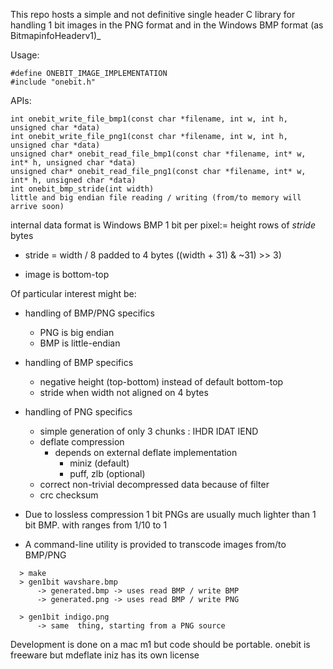This repo hosts a simple and not definitive single header C library for handling
1 bit images in the PNG  format and in the Windows BMP format (as BitmapinfoHeaderv1)_

Usage:
```
#define ONEBIT_IMAGE_IMPLEMENTATION
#include "onebit.h" 
```

APIs:
```
int onebit_write_file_bmp1(const char *filename, int w, int h, unsigned char *data)
int onebit_write_file_png1(const char *filename, int w, int h, unsigned char *data)
unsigned char* onebit_read_file_bmp1(const char *filename, int* w, int* h, unsigned char *data)
unsigned char* onebit_read_file_png1(const char *filename, int* w, int* h, unsigned char *data)
int onebit_bmp_stride(int width)
little and big endian file reading / writing (from/to memory will arrive soon)
```

internal data format is Windows BMP 1 bit per pixel:= height rows of *stride* bytes

+ stride = width / 8 padded to 4 bytes ((width + 31) & ~31) >> 3)

+ image is bottom-top

Of particular interest might be:
- handling of BMP/PNG specifics
  - PNG is big endian
  - BMP is little-endian
  
- handling of BMP specifics
   - negative height (top-bottom) instead of default bottom-top
   - stride when width not aligned on 4 bytes
 
- handling of PNG specifics
   - simple generation of only 3 chunks : IHDR IDAT IEND
  - deflate compression
     - depends on external deflate implementation
         - miniz (default)
         - puff, zlb (optional)
  - correct non-trivial decompressed data because of filter
  - crc checksum
 
- Due to lossless compression 1 bit PNGs are usually much lighter than 1 bit BMP.
  with ranges from 1/10 to 1


- A command-line utility is provided to transcode images from/to BMP/PNG
``` 
  > make
  > gen1bit wavshare.bmp
      -> generated.bmp -> uses read BMP / write BMP 
      -> generated.png -> uses read BMP / write PNG

  > gen1bit indigo.png
      -> same  thing, starting from a PNG source
```  
  
  Development is done on a mac m1 but code should be portable.
  onebit is freeware but mdeflate iniz has its own license
